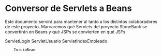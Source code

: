 # Conversor de Servlets a Beans

Este documento servirá para mantener al tanto a los distintos colaboradores de este proyecto. Marcaremos qué Servlets del proyecto StoneBank se convertirán en Beans y qué JSPs se convierten en qué JSFs.

ServletLogin
ServletUsuario
ServletIndexEmpleado
		
		InicioBean
